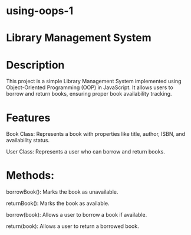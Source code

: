 # using-oops-1

# Library Management System

# Description

This project is a simple Library Management System implemented using Object-Oriented Programming (OOP) in JavaScript. It allows users to borrow and return books, ensuring proper book availability tracking.

# Features

Book Class: Represents a book with properties like title, author, ISBN, and availability status.

User Class: Represents a user who can borrow and return books.

# Methods:

borrowBook(): Marks the book as unavailable.

returnBook(): Marks the book as available.

borrow(book): Allows a user to borrow a book if available.

return(book): Allows a user to return a borrowed book.